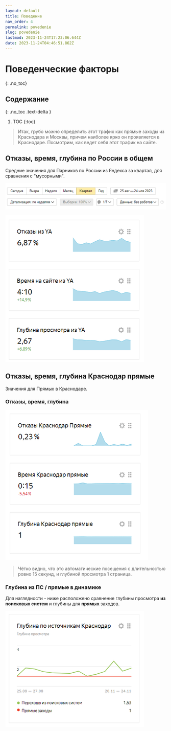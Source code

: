 ```yaml
---
layout: default
title: Поведение
nav_order: 4
permalink: povedenie
slug: povedenie
lastmod: 2023-11-24T17:23:06.644Z
date: 2023-11-24T04:46:51.862Z
---
```


# Поведенческие факторы
{: .no_toc}

## Содержание
{: .no_toc .text-delta }

1. TOC
{:toc}

> Итак, грубо можно определить этот трафик как прямые заходы из Краснодара и Москвы, причем наиболее ярко он проявляется в Краснодаре. Посмотрим, как ведет себя этот трафик на сайте.

## Отказы, время, глубина по России в общем

Средние значения для Парников по России из Яндекса за квартал, для сравнения с "мусорными".

![](/assets/images/2023-11-24%2017_57_42-Window.png)

![](/assets/images/2023-11-24%2017_50_50-Window.png)

## Отказы, время, глубина Краснодар прямые

Значения для Прямых в Краснодаре.

### Отказы, время, глубина

![](/assets/images/2023-11-24%2018_11_47-Window.png)

> Чётко видно, что это автоматические посещения с длительностью ровно 15 секунд, и глубиной просмотра 1 страница.

### Глубина из ПС / прямые в динамике

Для наглядности - ниже расположено сравнение глубины просмотра **из поисковых систем** и глубины для **прямых** заходов.

![](/assets/images/2023-11-24%2018_16_32-Window.png)